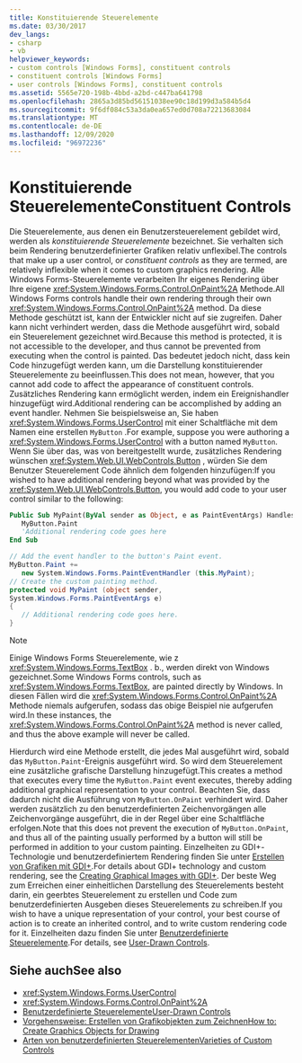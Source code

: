 ```yaml
---
title: Konstituierende Steuerelemente
ms.date: 03/30/2017
dev_langs:
- csharp
- vb
helpviewer_keywords:
- custom controls [Windows Forms], constituent controls
- constituent controls [Windows Forms]
- user controls [Windows Forms], constituent controls
ms.assetid: 5565e720-198b-4bbd-a2bd-c447ba641798
ms.openlocfilehash: 2865a3d85bd56151038ee90c18d199d3a584b5d4
ms.sourcegitcommit: 9f6df084c53a3da0ea657ed0d708a72213683084
ms.translationtype: MT
ms.contentlocale: de-DE
ms.lasthandoff: 12/09/2020
ms.locfileid: "96972236"
---
```

# <a name="constituent-controls"></a><span data-ttu-id="a0cca-102">Konstituierende Steuerelemente</span><span class="sxs-lookup"><span data-stu-id="a0cca-102">Constituent Controls</span></span>
<span data-ttu-id="a0cca-103">Die Steuerelemente, aus denen ein Benutzersteuerelement gebildet wird, werden als *konstituierende Steuerelemente* bezeichnet. Sie verhalten sich beim Rendering benutzerdefinierter Grafiken relativ unflexibel.</span><span class="sxs-lookup"><span data-stu-id="a0cca-103">The controls that make up a user control, or *constituent controls* as they are termed, are relatively inflexible when it comes to custom graphics rendering.</span></span> <span data-ttu-id="a0cca-104">Alle Windows Forms-Steuerelemente verarbeiten Ihr eigenes Rendering über Ihre eigene <xref:System.Windows.Forms.Control.OnPaint%2A> Methode.</span><span class="sxs-lookup"><span data-stu-id="a0cca-104">All Windows Forms controls handle their own rendering through their own <xref:System.Windows.Forms.Control.OnPaint%2A> method.</span></span> <span data-ttu-id="a0cca-105">Da diese Methode geschützt ist, kann der Entwickler nicht auf sie zugreifen. Daher kann nicht verhindert werden, dass die Methode ausgeführt wird, sobald ein Steuerelement gezeichnet wird.</span><span class="sxs-lookup"><span data-stu-id="a0cca-105">Because this method is protected, it is not accessible to the developer, and thus cannot be prevented from executing when the control is painted.</span></span> <span data-ttu-id="a0cca-106">Das bedeutet jedoch nicht, dass kein Code hinzugefügt werden kann, um die Darstellung konstituierender Steuerelemente zu beeinflussen.</span><span class="sxs-lookup"><span data-stu-id="a0cca-106">This does not mean, however, that you cannot add code to affect the appearance of constituent controls.</span></span> <span data-ttu-id="a0cca-107">Zusätzliches Rendering kann ermöglicht werden, indem ein Ereignishandler hinzugefügt wird.</span><span class="sxs-lookup"><span data-stu-id="a0cca-107">Additional rendering can be accomplished by adding an event handler.</span></span> <span data-ttu-id="a0cca-108">Nehmen Sie beispielsweise an, Sie haben <xref:System.Windows.Forms.UserControl> mit einer Schaltfläche mit dem Namen eine erstellen `MyButton` .</span><span class="sxs-lookup"><span data-stu-id="a0cca-108">For example, suppose you were authoring a <xref:System.Windows.Forms.UserControl> with a button named `MyButton`.</span></span> <span data-ttu-id="a0cca-109">Wenn Sie über das, was von bereitgestellt wurde, zusätzliches Rendering wünschen <xref:System.Web.UI.WebControls.Button> , würden Sie dem Benutzer Steuerelement Code ähnlich dem folgenden hinzufügen:</span><span class="sxs-lookup"><span data-stu-id="a0cca-109">If you wished to have additional rendering beyond what was provided by the <xref:System.Web.UI.WebControls.Button>, you would add code to your user control similar to the following:</span></span>  
  
```vb  
Public Sub MyPaint(ByVal sender as Object, e as PaintEventArgs) Handles _  
   MyButton.Paint  
   'Additional rendering code goes here  
End Sub  
```  
  
```csharp  
// Add the event handler to the button's Paint event.  
MyButton.Paint +=
   new System.Windows.Forms.PaintEventHandler (this.MyPaint);  
// Create the custom painting method.  
protected void MyPaint (object sender,
System.Windows.Forms.PaintEventArgs e)  
{  
   // Additional rendering code goes here.  
}  
```  
  
> [!NOTE]
> <span data-ttu-id="a0cca-110">Einige Windows Forms Steuerelemente, wie z <xref:System.Windows.Forms.TextBox> . b., werden direkt von Windows gezeichnet.</span><span class="sxs-lookup"><span data-stu-id="a0cca-110">Some Windows Forms controls, such as <xref:System.Windows.Forms.TextBox>, are painted directly by Windows.</span></span> <span data-ttu-id="a0cca-111">In diesen Fällen wird die <xref:System.Windows.Forms.Control.OnPaint%2A> Methode niemals aufgerufen, sodass das obige Beispiel nie aufgerufen wird.</span><span class="sxs-lookup"><span data-stu-id="a0cca-111">In these instances, the <xref:System.Windows.Forms.Control.OnPaint%2A> method is never called, and thus the above example will never be called.</span></span>  
  
 <span data-ttu-id="a0cca-112">Hierdurch wird eine Methode erstellt, die jedes Mal ausgeführt wird, sobald das `MyButton.Paint`-Ereignis ausgeführt wird. So wird dem Steuerelement eine zusätzliche grafische Darstellung hinzugefügt.</span><span class="sxs-lookup"><span data-stu-id="a0cca-112">This creates a method that executes every time the `MyButton.Paint` event executes, thereby adding additional graphical representation to your control.</span></span> <span data-ttu-id="a0cca-113">Beachten Sie, dass dadurch nicht die Ausführung von `MyButton.OnPaint` verhindert wird. Daher werden zusätzlich zu den benutzerdefinierten Zeichenvorgängen alle Zeichenvorgänge ausgeführt, die in der Regel über eine Schaltfläche erfolgen.</span><span class="sxs-lookup"><span data-stu-id="a0cca-113">Note that this does not prevent the execution of `MyButton.OnPaint`, and thus all of the painting usually performed by a button will still be performed in addition to your custom painting.</span></span> <span data-ttu-id="a0cca-114">Einzelheiten zu GDI+-Technologie und benutzerdefiniertem Rendering finden Sie unter [Erstellen von Grafiken mit GDI+](../advanced/how-to-create-graphics-objects-for-drawing.md).</span><span class="sxs-lookup"><span data-stu-id="a0cca-114">For details about GDI+ technology and custom rendering, see the [Creating Graphical Images with GDI+](../advanced/how-to-create-graphics-objects-for-drawing.md).</span></span> <span data-ttu-id="a0cca-115">Der beste Weg zum Erreichen einer einheitlichen Darstellung des Steuerelements besteht darin, ein geerbtes Steuerelement zu erstellen und Code zum benutzerdefinierten Ausgeben dieses Steuerelements zu schreiben.</span><span class="sxs-lookup"><span data-stu-id="a0cca-115">If you wish to have a unique representation of your control, your best course of action is to create an inherited control, and to write custom rendering code for it.</span></span> <span data-ttu-id="a0cca-116">Einzelheiten dazu finden Sie unter [Benutzerdefinierte Steuerelemente](user-drawn-controls.md).</span><span class="sxs-lookup"><span data-stu-id="a0cca-116">For details, see [User-Drawn Controls](user-drawn-controls.md).</span></span>  
  
## <a name="see-also"></a><span data-ttu-id="a0cca-117">Siehe auch</span><span class="sxs-lookup"><span data-stu-id="a0cca-117">See also</span></span>

- <xref:System.Windows.Forms.UserControl>
- <xref:System.Windows.Forms.Control.OnPaint%2A>
- [<span data-ttu-id="a0cca-118">Benutzerdefinierte Steuerelemente</span><span class="sxs-lookup"><span data-stu-id="a0cca-118">User-Drawn Controls</span></span>](user-drawn-controls.md)
- [<span data-ttu-id="a0cca-119">Vorgehensweise: Erstellen von Grafikobjekten zum Zeichnen</span><span class="sxs-lookup"><span data-stu-id="a0cca-119">How to: Create Graphics Objects for Drawing</span></span>](../advanced/how-to-create-graphics-objects-for-drawing.md)
- [<span data-ttu-id="a0cca-120">Arten von benutzerdefinierten Steuerelementen</span><span class="sxs-lookup"><span data-stu-id="a0cca-120">Varieties of Custom Controls</span></span>](varieties-of-custom-controls.md)

